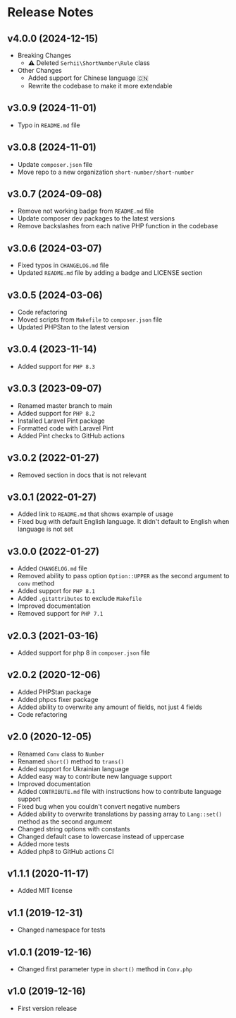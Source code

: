 # Release Notes

## v4.0.0 (2024-12-15)
- Breaking Changes
    - ⚠️ Deleted `Serhii\ShortNumber\Rule` class
- Other Changes
    - Added support for Chinese language 🇨🇳
    - Rewrite the codebase to make it more extendable

## v3.0.9 (2024-11-01)
- Typo in `README.md` file

## v3.0.8 (2024-11-01)
- Update `composer.json` file
- Move repo to a new organization `short-number/short-number`

## v3.0.7 (2024-09-08)
- Remove not working badge from `README.md` file
- Update composer dev packages to the latest versions
- Remove backslashes from each native PHP function in the codebase

## v3.0.6 (2024-03-07)
- Fixed typos in `CHANGELOG.md` file
- Updated `README.md` file by adding a badge and LICENSE section

## v3.0.5 (2024-03-06)
- Code refactoring
- Moved scripts from `Makefile` to `composer.json` file
- Updated PHPStan to the latest version

## v3.0.4 (2023-11-14)
- Added support for `PHP 8.3`

## v3.0.3 (2023-09-07)
- Renamed master branch to main
- Added support for `PHP 8.2`
- Installed Laravel Pint package
- Formatted code with Laravel Pint
- Added Pint checks to GitHub actions

## v3.0.2 (2022-01-27)
- Removed section in docs that is not relevant

## v3.0.1 (2022-01-27)
- Added link to `README.md` that shows example of usage
- Fixed bug with default English language. It didn't default to English when language is not set

## v3.0.0 (2022-01-27)
- Added `CHANGELOG.md` file
- Removed ability to pass option `Option::UPPER` as the second argument to `conv` method
- Added support for `PHP 8.1`
- Added `.gitattributes` to exclude `Makefile`
- Improved documentation
- Removed support for `PHP 7.1`

## v2.0.3 (2021-03-16)
- Added support for php 8 in `composer.json` file

## v2.0.2 (2020-12-06)
- Added PHPStan package
- Added phpcs fixer package
- Added ability to overwrite any amount of fields, not just 4 fields
- Code refactoring

## v2.0 (2020-12-05)
- Renamed `Conv` class to `Number`
- Renamed `short()` method to `trans()`
- Added support for Ukrainian language
- Added easy way to contribute new language support
- Improved documentation
- Added `CONTRIBUTE.md` file with instructions how to contribute language support
- Fixed bug when you couldn't convert negative numbers
- Added ability to overwrite translations by passing array to `Lang::set()` method as the second argument
- Changed string options with constants
- Changed default case to lowercase instead of uppercase
- Added more tests
- Added php8 to GitHub actions CI

## v1.1.1 (2020-11-17)
- Added MIT license

## v1.1 (2019-12-31)
- Changed namespace for tests

## v1.0.1 (2019-12-16)
- Changed first parameter type in `short()` method in `Conv.php`

## v1.0 (2019-12-16)
- First version release